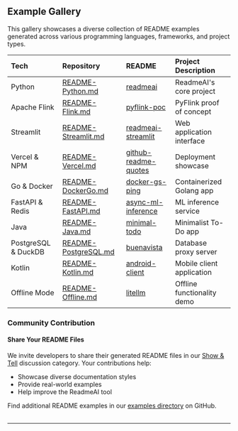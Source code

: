 ## Example Gallery

This gallery showcases a diverse collection of README examples generated across various programming languages, frameworks, and project types.

| Tech                | Repository              | README                 | Project Description        |
|:--------------------|:------------------------|:-----------------------|:---------------------------|
| Python              | [README-Python.md]      | [readmeai]             | ReadmeAI's core project    |
| Apache Flink        | [README-Flink.md]       | [pyflink-poc]          | PyFlink proof of concept   |
| Streamlit           | [README-Streamlit.md]   | [readmeai-streamlit]   | Web application interface  |
| Vercel & NPM        | [README-Vercel.md]      | [github-readme-quotes] | Deployment showcase        |
| Go & Docker         | [README-DockerGo.md]    | [docker-gs-ping]       | Containerized Golang app   |
| FastAPI & Redis     | [README-FastAPI.md]     | [async-ml-inference]   | ML inference service       |
| Java                | [README-Java.md]        | [minimal-todo]         | Minimalist To-Do app       |
| PostgreSQL & DuckDB | [README-PostgreSQL.md]  | [buenavista]           | Database proxy server      |
| Kotlin              | [README-Kotlin.md]      | [android-client]       | Mobile client application  |
| Offline Mode        | [README-Offline.md] | [litellm]              | Offline functionality demo |

### Community Contribution

#### Share Your README Files

We invite developers to share their generated README files in our [Show & Tell][show-and-tell] discussion category. Your contributions help:

- Showcase diverse documentation styles
- Provide real-world examples
- Help improve the ReadmeAI tool

Find additional README examples in our [examples directory][examples-directory] on GitHub.

<img src="https://raw.githubusercontent.com/eli64s/readme-ai/eb2a0b4778c633911303f3c00f87874f398b5180/docs/docs/assets/svg/line-gradient.svg" alt="line break" width="100%" height="3px">

---

<!-- REFERENCE LINKS -->
[README-DockerGo.md]: https://github.com/eli64s/readme-ai/blob/main/examples/readme-docker-go.md
[README-FastAPI.md]: https://github.com/eli64s/readme-ai/blob/main/examples/readme-fastapi-redis.md
[README-Flink.md]: https://github.com/eli64s/readme-ai/blob/main/examples/headers/modern.md
[README-Java.md]: https://github.com/eli64s/readme-ai/blob/main/examples/headers/compact.md
[README-Kotlin.md]: https://github.com/eli64s/readme-ai/blob/main/examples/readme-kotlin.md
[README-Offline.md]: https://github.com/eli64s/readme-ai/blob/main/examples/offline-mode/readme-litellm.md
[README-PostgreSQL.md]: https://github.com/eli64s/readme-ai/blob/main/examples/headers/classic.md
[README-Python.md]: https://github.com/eli64s/readme-ai/blob/main/examples/readme-ai.md
[README-Streamlit.md]: https://github.com/eli64s/readme-ai/blob/main/examples/banners/svg-banner.md
[README-Vercel.md]: https://github.com/eli64s/readme-ai/blob/main/examples/logos/dalle.md
[android-client]: https://github.com/rumaan/file.io-Android-Client
[async-ml-inference]: https://github.com/FerrariDG/async-ml-inference
[buenavista]: https://github.com/jwills/buenavista
[docker-gs-ping]: https://github.com/olliefr/docker-gs-ping
[examples-directory]: https://github.com/eli64s/readme-ai/tree/main/examples
[github-readme-quotes]: https://github.com/PiyushSuthar/github-readme-quotes
[litellm]: https://github.com/BerriAI/litellm
[minimal-todo]: https://github.com/avjinder/Minimal-Todo
[pyflink-poc]: https://github.com/eli64s/pyflink-poc
[readmeai]: https://github.com/eli64s/readme-ai
[readmeai-streamlit]: https://github.com/eli64s/readme-ai-streamlit
[show-and-tell]: https://github.com/eli64s/readme-ai/discussions/categories/show-and-tell
